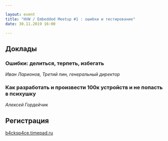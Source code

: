 ```yaml
---

layout: event
title: "HVW / Embedded Meetup #1 : ошибки и тестирование"
date: 30.11.2019 16:00

---
```

## Доклады

### Ошибки: делиться, терпеть, избегать
_Иван Ларионов, Третий пин, генеральный директор_

### Как разработать и произвести 100к устройств и не попасть в психушку

_Алексей Гордейчик_


## Регистрация

[b4cksp4ce.timepad.ru](https://b4cksp4ce.timepad.ru/event/1123140/)
